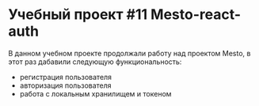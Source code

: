 # Учебный проект #11 Mesto-react-auth

В данном учебном проекте продолжали работу над проектом Mesto, в этот раз дабавили следующую функциональность:
 - регистрация пользователя
 - авторизация пользователя
 - работа с локальным хранилищем и токеном
